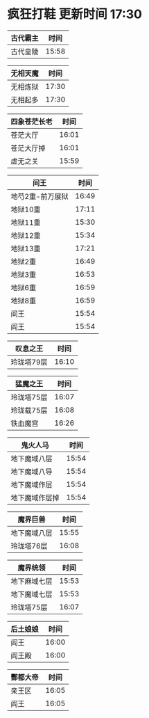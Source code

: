 # 疯狂打鞋 更新时间 17:30

| 古代霸主   | 时间    |
|--------|-------|
| 古代皇陵 | 15:58 |

| 无相天魔   | 时间    |
|--------|-------|
| 无相炼狱 | 17:30 |
| 无相起多 | 17:30 |

| 四象苍茫长老   | 时间    |
|--------|-------|
| 苍茫大厅 | 16:01 |
| 苍茫大厅掉 | 16:01 |
| 虚无之关 | 15:59 |

| 间王   | 时间    |
|--------|-------|
| 地芍2重-前万展狱 | 16:49 |
| 地狱10重 | 17:11 |
| 地狱11重 | 15:30 |
| 地狱12重 | 15:34 |
| 地狱13重 | 17:21 |
| 地狱2重 | 16:49 |
| 地狱3重 | 16:53 |
| 地狱6重 | 16:59 |
| 地狱8重 | 16:59 |
| 间王 | 15:54 |
| 阎王 | 15:54 |

| 叹息之王   | 时间    |
|--------|-------|
| 玲珑塔79层 | 16:10 |

| 猛魔之王   | 时间    |
|--------|-------|
| 玲珑塔75层 | 16:07 |
| 玲珑载75层 | 16:08 |
| 铁血魔宫 | 16:26 |

| 鬼火人马   | 时间    |
|--------|-------|
| 地下魔域八层 | 15:54 |
| 地下魔域八导 | 15:54 |
| 地下魔域作层 | 15:54 |
| 地下魔域作层掉 | 15:54 |

| 魔界巨兽   | 时间    |
|--------|-------|
| 地下魔域八层 | 15:55 |
| 玲珑塔76层 | 16:08 |

| 魔界统领   | 时间    |
|--------|-------|
| 地下麻域七层 | 15:53 |
| 地下魔域七层 | 15:53 |
| 玲珑塔75层 | 16:07 |

| 后土娘娘   | 时间    |
|--------|-------|
| 阎王 | 16:00 |
| 阎王殿 | 16:00 |

| 酆都大帝   | 时间    |
|--------|-------|
| 亲王区 | 16:05 |
| 阎王 | 16:05 |